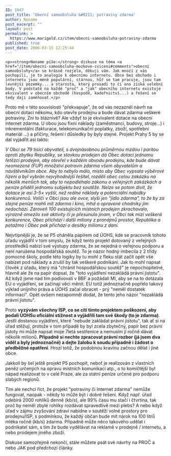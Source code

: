 ```yaml
---
ID: 1947
post_title: 'Obecní samoobsluha &#8211; potraviny zdarma'
author: Noname
post_excerpt: ""
layout: post
permalink: >
  https://www.marigold.cz/item/obecni-samoobsluha-potraviny-zdarma
published: true
post_date: 2006-03-15 12:25:44
---
```

	<p><strong>Noname píše:</strong> diskuse na téma <a href="/item/obecni-samoobsluha-mozkove-cviceni#comments">obecní samoobsluhy</a> se krásně rozjela, děkuji vám. Jak mnozí z vás pochopili, je to analogie k obecnímu internetu. Obce bez obchodu i internetu jsou méně populární, stárnou, hůř se tam pracuje, jsou tam levnější pozemky... a starosta, který prosadí to či ono získá volební body. V podstatě na každé "proč" a "jak" obecního internetu existuje ekvivalent v obecním obchodě (hospodě, kadeřnictví...) a řešení se tedy dají zaměňovat.</p>
<p>Proto mě v této souvislosti "překvapuje", že od vás nezazněl návrh na obecní dotaci někomu, kdo otevře prodejnu a bude dávat zdarma veškeré potraviny. Zní to bláznivě? Ale vždyť to je ekvivalent dotace na obecní internet zdarma. U obou jsou fixní náklady (zaměstnanci, budovy, stroje...) i inkrementální (fakturace, telekomunikační poplatky, zboží, spotřební materiál ...) a příčiny, řešení i důsledky by byly stejné. Projekt Prahy 5 by se dal vyjádřit asi takto:</p>
<cite>V Obci se 79 tisíci obyvateli, s dvojnásobnou průměrnou mzdou i paritou oproti zbytku Republiky, se stovkou prodejen dá Obec dotaci jednomu řetězci prodejen, aby otevřel v každém obvodu prodejnu, kde bude dávat neomezené (FUP) množství potravin zdarma všem obyvatelům a návštěvníkům obce. Aby to nebylo málo, místo aby Obec vypsala výběrové řízení a byl vybrán nejvýhodnější řešitel, rozdělí obec celou zakázku na několik menších tak, aby to nepodléhalo zákonu o veřejných zakázkách a peníze přidělí jednomu subjektu bez soutěže. Nelze se potom divit, že dotace je asi 3-5× vyšší, než reálné náklady a potenciální nabídky konkurenců. Voliči v Obci jsou ale ovce, slyší jen "jídlo zdarma", to že by za stejné peníze mohli mít zdarma i kino, mhd a opravené chodníky jim nedochází. Zároveň 100 existujících místních prodejen zkrachovalo, výrazně omezilo své aktivity či je přesunulo jinam, v Obci tak mizí veškerá konkurence, Obec přichází i další miliony z pronájmů prostor, Republika a potažmo i Obec pak přichází o desítky milionu z daní.</cite>
<p>Nejvtipnější je, že se P5 oháněla papírem od ÚOHS, kde se pracovník tohoto úřadu vyjádřil v tom smyslu, že když tento projekt dotovaný z veřejných prostředků nabízí své výstupy zdarma, že se nejedná o veřejnou podporu a není narušena hospodářská soutěž. To je názor hodný imbecila z 2 třídy pomocné školy, podle této logiky by tu mohl z fleku stát začít opět vše nabízet pod náklady a zrušil by tak veškeré podnikání. Jak to mohl napsat člověk z úřadu, který má "chránit hospodářskou soutěž" je nepochopitelné, hlavně ale že na papír dopsal, že "toto vyjádření nezakládá právní jistotu". Až když jsme nad tím podivovali v BBF a požádali MI, aby se na to dotázala EU o vyjádření, se začínají věci měnit. EU totiž jednoznačně popřelo takový výklad unijního práva a ÚOHS začal obracet - prý "neměl dostatek informací". Opět ovšem nezapomněl dodat, že tento jeho názor "nezakládá právní jistotu".</p>
<p>Proto <strong>vyzývám všechny ISP, co se cítí tímto projektem poškozeni, aby podali ÚOHSu oficiální stížnost a vyjádřili tam své škody (to je zdarma)</strong>. Jestli dostanou vyjádření, které "nebude zakládat právní jistotu", tak ať si na úřad stěžují, protože v tom případě by byl zcela zbytečný, papír bez právní jistoty mi může napsat moje 7letá sestřenice a nemusím jí ročně dávat několik milionů. <strong>Případně si nechte zpracovat právní rozbor (já jsem dva viděl a byly jednoznačné) a dejte žalobu k soudu případně i žádost o předběžné opatření</strong>. Hrozí totiž, že podobnou kravinu začnou dělat i jiné obce.</p>
<p>Jakkoli by šel ještě projekt P5 pochopit, neboť je realizován z vlastních peněz určených na opravu místních komunikací atp., o to komičtější byl nápad realizovat to v celé Praze, ale za státní peníze určené pro podporu slabých regionů.</p>
<p>Tím ale nechci říct, že projekt "potraviny či Internet zdarma" nemůže fungovat, naopak - někdy to může být i dobré řešení. Když např. úřad odebírá 2000 rohlíků denně (kb/s), ale 99% času mu stačí i čtvrtina, tak proč by neměl zbylé rohlíky rozdávat spravedlivě mezi plebs? A nebo když úřad v zájmu zvyšování zdraví nabídne v soutěži volné prostory pro prodejnu/ISP, s podmínkou, že každý občan bude mít nárok na 100 litrů mléka ročně (kb/s) zdarma. Případně může něco takového udělat i podnikatel sám, s tím že bude vydělávat na reklamě v prodejně / internetu, a nebo prodejem jiného zboží.</p>
<p>Diskuse samozřejmě nekončí, stále můžete psát své návrhy na PROČ a nebo JAK pod předchozí články.</p>